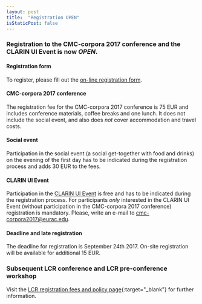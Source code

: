 ```yaml
---
layout: post
title:  "Registration OPEN"
isStaticPost: false
---
```


### Registration to the CMC-corpora 2017 conference and the CLARIN UI Event is now *OPEN*.


#### Registration form
To register, please fill out the [on-line registration
form](https://ebms.public.scientificnet.org/emc00/register.aspx?OrgCode=20&EvtID=10405&AppCode=REG&CC=117061503651).


#### CMC-corpora 2017 conference
The registration fee for the CMC-corpora 2017 conference is 75 EUR and includes
conference materials, coffee breaks and one lunch. 
It does not include the social event, and also does *not* cover accommodation
and travel costs.


#### Social event
Participation in the social event (a social get-together with food and drinks)
on the evening of the first day has to be indicated during the registration
process and adds 30 EUR to the fees.


#### CLARIN UI Event
Participation in the [CLARIN UI Event](/uievent) is free and has to be
indicated during the registration process.
For participants *only* interested in the CLARIN UI Event (without
participation in the CMC-corpora 2017 conference) registration is mandatory.
Please, write an e-mail to
[cmc-corpora2017@eurac.edu](mailto:cmc-corpora2017@eurac.edu).


#### Deadline and late registration
The deadline for registration is September 24th 2017. On-site registration will
be available for additional 15 EUR.


### Subsequent LCR conference and LCR pre-conference workshop
Visit the [LCR registration fees and policy page](http://lcr2017.eurac.edu/?page_id=5724){:target="_blank"} for further information.
